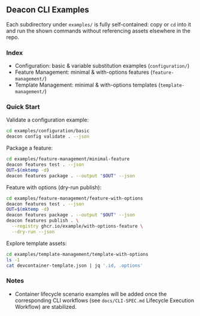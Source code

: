 ## Deacon CLI Examples

Each subdirectory under `examples/` is fully self‑contained: copy or `cd` into it and run the shown commands without referencing assets elsewhere in the repo.

### Index
- Configuration: basic & variable substitution examples (`configuration/`)
- Feature Management: minimal & with-options features (`feature-management/`)
- Template Management: minimal & with-options templates (`template-management/`)

### Quick Start
Validate a configuration example:
```sh
cd examples/configuration/basic
deacon config validate . --json
```

Package a feature:
```sh
cd examples/feature-management/minimal-feature
deacon features test . --json
OUT=$(mktemp -d)
deacon features package . --output "$OUT" --json
```

Feature with options (dry-run publish):
```sh
cd examples/feature-management/feature-with-options
deacon features test . --json
OUT=$(mktemp -d)
deacon features package . --output "$OUT" --json
deacon features publish . \
  --registry ghcr.io/example/with-options-feature \
  --dry-run --json
```

Explore template assets:
```sh
cd examples/template-management/template-with-options
ls -1
cat devcontainer-template.json | jq '.id, .options'
```

### Notes
- Container lifecycle scenario examples will be added once the corresponding CLI workflows (see `docs/CLI-SPEC.md` Lifecycle Execution Workflow) are stabilized.
